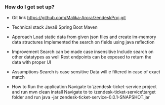 ### How do I get set up? ###
* Git link 
	 https://github.com/Malika-Arora/zendeskProj.git


* Technical stack 
	 Java8
	 Spring Boot
	 Maven



* Approach
	Load static data from given json files and create im-memory data structures
	Implemented the search on fields using java reflection


* Improvement
	Search can be made case insensitive 
	Include search on other datatypes as well
	Rest endpoints can be exposed to return the data with proper UI
	
	
	
	
* Assumptions
     Search is case sensitive 
     Data will e filtered in case of exact match
     
* How to Run the application
    Navigate to \zendesk-ticket-service project and run
       mvn clean install
    Navigate to to \zendesk-ticket-service\target folder and run 
      java -jar zendesk-ticket-service-0.0.1-SNAPSHOT.jar